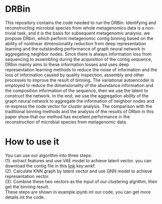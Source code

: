 # DRBin
This repository contains the code needed to run the DRBin. Identifying and reconstructing microbial species from whole metagenomics data is a non-trivial task, and it is the basis for subsequent metagenomic analysis. we propose DRbin, which perform metagenomic contig binning based on the ability of nonlinear dimensionality reduction from deep representation learning and the outstanding performance of graph neural network in aggregating neighbor nodes. Since there is always information loss from sequencing to assembling during the acquisition of the contig sequence, DRbin mainly aims to these information losses and uses deep representation learning methods to reduce the noise of information and the loss of information caused by quality inspection, assembly and other processes to improve the result of binning. The variational autoencoder is employed to reduce the dimensionality of the abundance information and the composition information of the sequence, then we use the latent to construct the network. In the end, we use the aggregation ability of the graph neural network to aggregate the information of neighbor nodes and re-express the node vector for cluster analysis. The comparison with the traditional binning methods and the analysis of the results of DRbin in this paper show that our method has excellent performance in the reconstruction of microbial species from metagenomic data.
# How to use it
You can use our algorithm into three steps:  
(1). extract features and use VAE model to achieve latent vector. you can download the contig file in this [link](https://pan.baidu.com/s/1v9s8l6hz-py9m5aehF3ziA) key:wnkf.  
(2). Calculate KNN graph by latent vector and use GNN model to achieve representation vector.  
(3). Combine these two vectors as the input of our clustering algrithm, then get the binning result.  
These steps are shown in example.ipynb int our code, you can get more details int the code.
